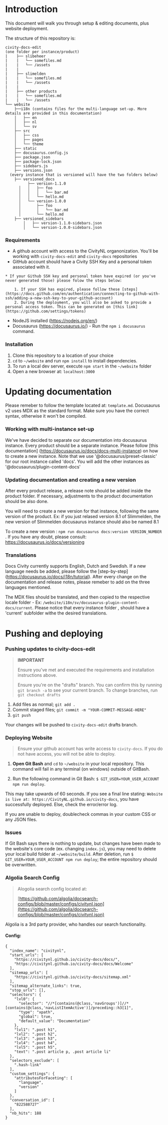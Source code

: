 # Introduction
This document will walk you through setup & editing documents, plus website deployment.

The structure of this repository is:

```
civity-docs-edit 
(one folder per instance/product)
|    ├── slibeheer
|    |   └── somefiles.md
|    |   └── /assets
|    |
|    ├── slimelden
|    |   └── somefiles.md
|    |   └── /assets
|    |
|    ├── other products
|    |   └── somefiles.md
|    |   └── /assets
└── website
    ├──i18n (contains files for the multi-language set-up. More details are provided in this documentation)
    │   ├── en
    │   ├── nl
    │   └── sv
    ├── src
    │   ├── css
    │   ├── pages
    │   └── theme
    ├── static
    ├── docusaurus.config.js
    ├── package.json
    ├── package-lock.json
    ├── sidebars.js
    ├── versions.json   
  (every instance that is versioned will have the two folders below)
    ├── versioned_docs
          ├── version-1.1.0
      │   │   ├── foo
      │   │   │   └── bar.md
      │   │   └── hello.md
      │   └── version-1.0.0
      │       ├── foo
      │       │   └── bar.md
      │       └── hello.md
    ├── versioned_sidebars
        │   ├── version-1.1.0-sidebars.json
        │   └── version-1.0.0-sidebars.json 

```

### Requirements
* A github account with access to the CivityNL organonization. You'll be working with `civity-docs-edit` and `civity-docs` repositories
* GitHub account should have a Civity SSH Key and a personal token associated with it.

```
* If your Github SSH key and personal token have expired (or you've never generated those) please folow the steps below:

    1. If your SSH has expired, please follow these [steps](https://docs.github.com/en/authentication/connecting-to-github-with-ssh/adding-a-new-ssh-key-to-your-github-account)
    2. During the deployment, you will also be asked to provide a personal access token. This can be generated on [this link](https://github.com/settings/tokens)
```

* NodeJS installed (https://nodejs.org/en/)
* Docusaurus (https://docusaurus.io/) - Run the `npm i docusaurus` command.


### Installation
1. Clone this repository to a location of your choice
2. `cd` to `~/website` and run `npm install` to install dependencies.
3. To run a local dev server, execute `npm start` in the  `~/website` folder
4. Open a new browser at: `localhost:3000`


# Updating documentation
 
 Please remeber to follow the template located at: `template.md`. Docusaurus v2 uses MDX as the standard format. Make sure you have the correct syntax, otherwise it won't be compiled.


 ### Working with multi-instance set-up

 We've have decided to separate our documentation into docusaurus instance. Every product should be a separate instance. Please follow [this documentation] (https://docusaurus.io/docs/docs-multi-instance) on how to create a new instance. Note that we use '@docusaurus/preset-classic' for our root instance called 'docs'. You will add the other instances as '@docusaurus/plugin-content-docs'


 ### Updating documentation and creating a new version

After every product release, a release note should be added inside the product folder. If necessary, adjustments to the product documentation should be also done.

You will need to create a new version for that instance, following the same version of the product. Ex: if you just relased version 8.1 of Slimmelden, the new version of Slimmelden docusaurus instance should also be named 8.1

 To create a new version : `npm run docusaurus docs:version VERSION_NUMBER` . If you have any doubt, please consult: https://docusaurus.io/docs/versioning


### Translations

Docs Civity currently supports English, Dutch and Swedish. If a new language needs be added, please follow the [step-by-step] (https://docusaurus.io/docs/i18n/tutorial). After every change on the documentation and release notes, please remeber to add on the three languages mentioned.

The MDX files should be translated, and then copied to the respective locale folder - Ex: `/website/i18n/sv/docusaurus-plugin-content-docs/current`. 
Please notice that every instance folder , should have a 'current' subfolder withe the desired translations.



# Pushing and deploying

### Pushing updates to civity-docs-edit
> **IMPORTANT** 
>
> Ensure you've met and executed the requirements and installation instructions above.
>
> Ensure you're on the "drafts" branch. You can confirm this by running `git branch -a` to see your current branch. To change branches, run `git checkout drafts`

1. Add files as normal; `git add .`
2. Commit staged files; `git commit -m "YOUR-COMMIT-MESSAGE-HERE"`
3. `git push`

Your changes will be pushed to `civity-docs-edit` drafts branch.

<!-- ### Updating the head of civity-docs-edit:
> **IMPORTANT**
>
> This will change the current head of submodule `civity-docs-edit` in the master repository!!
>
> The following steps will set the `civity-docs-edit` submodule to *always* be tracked - in most cases, this is not necessary.

1. Follow the installation steps 1; 2; and 3, followed by pushing any updates to the submodule repository ("Pushing Updates to civity-docs-edit" - steps 1, 2, and 3)
2. `cd` to `~/` and execute `git status`. You should see `modified: civity-docs-edit (new commits)` in red. 
3. Execute `git add civity-docs-edit`, followed by `git status`.  You should now see `modified: civity-docs-edit` in green.
4. Execute `git commit -m "YOUR-COMMIT-MESSAGE-HERE"`
5. Execute `git push` -->


### Deploying Website
> Ensure your github account has write access to `civity-docs`. If you do not have access, you will not be able to deploy.
1. **Open Git Bash** and `cd` to `~/website` in your local repository. This command will fail in any terminal (on windows) outside of GitBash.

2. Run the following command in Git Bash: `$ GIT_USER=YOUR_USER_ACCOUNT npm run deploy`. 

This may take upwards of 60 seconds. If you see a final line stating: `Website is live at: https://CivityNL.github.io/civity-docs`, you have successfully deployed. Else, check the error/error log. 

If you are unable to deploy, doublecheck commas in your custom CSS or any JSON files.

### Issues
If Git Bash says there is nothing to update, but changes have been made to the website's core code (ex. changing `index.js`), you may need to delete your local build folder at `~/website/build`. After deletion, run `$ GIT_USER=YOUR_USER_ACCOUNT npm run deploy`; the entire repository should be overwritten.

### Algolia Search Config
>Alogolia search config located at:
>
> [https://github.com/algolia/docsearch-configs/blob/master/configs/civitynl.json](https://github.com/algolia/docsearch-configs/blob/master/configs/civitynl.json)

Algolia is a 3rd party provider, who handles our search functionality.

#### Config:

```
{
  "index_name": "civitynl",
  "start_urls": [
    "https://civitynl.github.io/civity-docs/docs/",
    "https://civitynl.github.io/civity-docs/docs/Welcome"
  ],
  "sitemap_urls": [
    "https://civitynl.github.io/civity-docs/sitemap.xml"
  ],
  "sitemap_alternate_links": true,
  "stop_urls": [],
  "selectors": {
    "lvl0": {
      "selector": "//*[contains(@class,'navGroups')]//*[contains(@class,'navListItemActive')]/preceding::h3[1]",
      "type": "xpath",
      "global": true,
      "default_value": "Documentation"
    },
    "lvl1": ".post h1",
    "lvl2": ".post h2",
    "lvl3": ".post h3",
    "lvl4": ".post h4",
    "lvl5": ".post h5",
    "text": ".post article p, .post article li"
  },
  "selectors_exclude": [
    ".hash-link"
  ],
  "custom_settings": {
    "attributesForFaceting": [
      "language",
      "version"
    ]
  },
  "conversation_id": [
    "822588727"
  ],
  "nb_hits": 188
}
```
